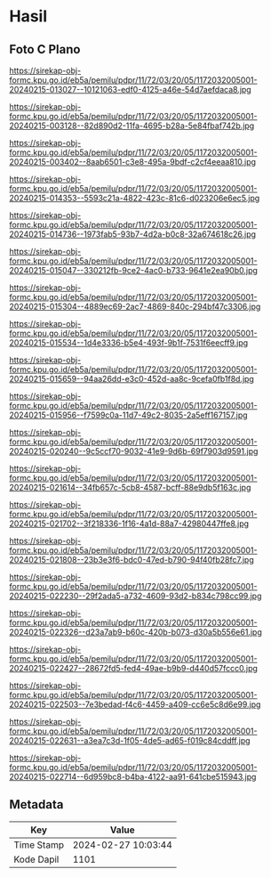 # Hasil

## Foto C Plano

https://sirekap-obj-formc.kpu.go.id/eb5a/pemilu/pdpr/11/72/03/20/05/1172032005001-20240215-013027--10121063-edf0-4125-a46e-54d7aefdaca8.jpg

https://sirekap-obj-formc.kpu.go.id/eb5a/pemilu/pdpr/11/72/03/20/05/1172032005001-20240215-003128--82d890d2-11fa-4695-b28a-5e84fbaf742b.jpg

https://sirekap-obj-formc.kpu.go.id/eb5a/pemilu/pdpr/11/72/03/20/05/1172032005001-20240215-003402--8aab6501-c3e8-495a-9bdf-c2cf4eeaa810.jpg

https://sirekap-obj-formc.kpu.go.id/eb5a/pemilu/pdpr/11/72/03/20/05/1172032005001-20240215-014353--5593c21a-4822-423c-81c6-d023206e6ec5.jpg

https://sirekap-obj-formc.kpu.go.id/eb5a/pemilu/pdpr/11/72/03/20/05/1172032005001-20240215-014736--1973fab5-93b7-4d2a-b0c8-32a674618c26.jpg

https://sirekap-obj-formc.kpu.go.id/eb5a/pemilu/pdpr/11/72/03/20/05/1172032005001-20240215-015047--330212fb-9ce2-4ac0-b733-9641e2ea90b0.jpg

https://sirekap-obj-formc.kpu.go.id/eb5a/pemilu/pdpr/11/72/03/20/05/1172032005001-20240215-015304--4889ec69-2ac7-4869-840c-294bf47c3306.jpg

https://sirekap-obj-formc.kpu.go.id/eb5a/pemilu/pdpr/11/72/03/20/05/1172032005001-20240215-015534--1d4e3336-b5e4-493f-9b1f-7531f6eecff9.jpg

https://sirekap-obj-formc.kpu.go.id/eb5a/pemilu/pdpr/11/72/03/20/05/1172032005001-20240215-015659--94aa26dd-e3c0-452d-aa8c-9cefa0fb1f8d.jpg

https://sirekap-obj-formc.kpu.go.id/eb5a/pemilu/pdpr/11/72/03/20/05/1172032005001-20240215-015956--f7599c0a-11d7-49c2-8035-2a5eff167157.jpg

https://sirekap-obj-formc.kpu.go.id/eb5a/pemilu/pdpr/11/72/03/20/05/1172032005001-20240215-020240--9c5ccf70-9032-41e9-9d6b-69f7903d9591.jpg

https://sirekap-obj-formc.kpu.go.id/eb5a/pemilu/pdpr/11/72/03/20/05/1172032005001-20240215-021614--34fb657c-5cb8-4587-bcff-88e9db5f163c.jpg

https://sirekap-obj-formc.kpu.go.id/eb5a/pemilu/pdpr/11/72/03/20/05/1172032005001-20240215-021702--3f218336-1f16-4a1d-88a7-42980447ffe8.jpg

https://sirekap-obj-formc.kpu.go.id/eb5a/pemilu/pdpr/11/72/03/20/05/1172032005001-20240215-021808--23b3e3f6-bdc0-47ed-b790-94f40fb28fc7.jpg

https://sirekap-obj-formc.kpu.go.id/eb5a/pemilu/pdpr/11/72/03/20/05/1172032005001-20240215-022230--29f2ada5-a732-4609-93d2-b834c798cc99.jpg

https://sirekap-obj-formc.kpu.go.id/eb5a/pemilu/pdpr/11/72/03/20/05/1172032005001-20240215-022326--d23a7ab9-b60c-420b-b073-d30a5b556e61.jpg

https://sirekap-obj-formc.kpu.go.id/eb5a/pemilu/pdpr/11/72/03/20/05/1172032005001-20240215-022427--28672fd5-fed4-49ae-b9b9-d440d57fccc0.jpg

https://sirekap-obj-formc.kpu.go.id/eb5a/pemilu/pdpr/11/72/03/20/05/1172032005001-20240215-022503--7e3bedad-f4c6-4459-a409-cc6e5c8d6e99.jpg

https://sirekap-obj-formc.kpu.go.id/eb5a/pemilu/pdpr/11/72/03/20/05/1172032005001-20240215-022631--a3ea7c3d-1f05-4de5-ad65-f019c84cddff.jpg

https://sirekap-obj-formc.kpu.go.id/eb5a/pemilu/pdpr/11/72/03/20/05/1172032005001-20240215-022714--6d959bc8-b4ba-4122-aa91-641cbe515943.jpg


## Metadata

| Key        | Value               |
| ---------- | ------------------- |
| Time Stamp | 2024-02-27 10:03:44 |
| Kode Dapil | 1101                |



